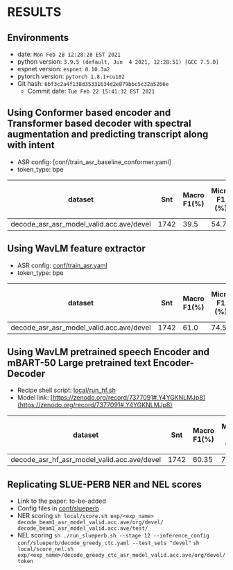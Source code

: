 <!-- Generated by ./scripts/utils/show_asr_result.sh -->
# RESULTS

## Environments
- date: `Mon Feb 28 12:28:28 EST 2021`
- python version: `3.9.5 (default, Jun  4 2021, 12:28:51) [GCC 7.5.0]`
- espnet version: `espnet 0.10.3a2`
- pytorch version: `pytorch 1.8.1+cu102`
- Git hash: `6bf3c2a4f138d35331634d2e879bbc5c32a5266e`
  - Commit date: `Tue Feb 22 15:41:32 EST 2021`


## Using Conformer based encoder and Transformer based decoder with spectral augmentation and predicting transcript along with intent
- ASR config: [conf/train_asr_baseline_conformer.yaml]
- token_type: bpe

|dataset|Snt|Macro F1(%)|Micro F1 (%)|Macro Label F1(%)|Micro Label F1 (%)| WER|
|---|---|---|---|---|---|---|
|decode_asr_asr_model_valid.acc.ave/devel|1742|39.5|54.7|54.2|67.6|34.2|

## Using WavLM feature extractor
- ASR config: [conf/train_asr.yaml](conf/tuning_wavlm/train_asr_conformer_lr2e-3_warmup5k_wavlm_conv2d2.yaml)
- token_type: bpe

|dataset|Snt|Macro F1(%)|Micro F1 (%)|Macro Label F1(%)|Micro Label F1 (%)| WER|
|---|---|---|---|---|---|---|
|decode_asr_asr_model_valid.acc.ave/devel|1742|61.0|74.5|81.6|88.0|9.3|

## Using WavLM pretrained speech Encoder and mBART-50 Large pretrained text Encoder-Decoder

- Recipe shell script: [local/run_hf.sh](local/run_hf.sh)
- Model link: [https://zenodo.org/record/7377091#.Y4YGKNLMJp8](https://zenodo.org/record/7377091#.Y4YGKNLMJp8)

|dataset|Snt|Macro F1(%)|Micro F1 (%)|Macro Label F1(%)|Micro Label F1 (%)| WER|
|---|---|---|---|---|---|---|
|decode_asr_hf_asr_model_valid.acc.ave/devel|1742|60.35|74.57|82.93|88.06|11.3|

## Replicating SLUE-PERB NER and NEL scores

- Link to the paper: to-be-added
- Config files in [conf/slueperb](conf/slueperb)
- NER scoring
`sh local/score.sh exp/<exp_name> decode_beam1_asr_model_valid.acc.ave/org/devel/ decode_beam1_asr_model_valid.acc.ave/test/`
- NEL scoring
`sh ./run_slueperb.sh --stage 12 --inference_config conf/slueperb/decode_greedy_ctc.yaml --test_sets "devel"`
`sh local/score_nel.sh exp/<exp_name>/decode_greedy_ctc_asr_model_valid.acc.ave/org/devel/token`

